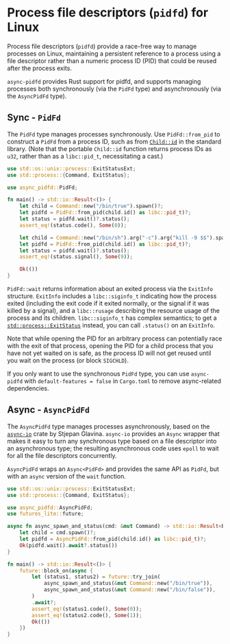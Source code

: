 Process file descriptors (`pidfd`) for Linux
============================================

Process file descriptors (`pidfd`) provide a race-free way to manage processes
on Linux, maintaining a persistent reference to a process using a file
descriptor rather than a numeric process ID (PID) that could be reused after
the process exits.

`async-pidfd` provides Rust support for pidfd, and supports managing processes
both synchronously (via the `PidFd` type) and asynchronously (via the
`AsyncPidFd` type).

Sync - `PidFd`
--------------

The `PidFd` type manages processes synchronously.  Use `PidFd::from_pid` to
construct a `PidFd` from a process ID, such as from
[`Child::id`](https://doc.rust-lang.org/std/process/struct.Child.html#method.id)
in the standard library. (Note that the portable `Child::id` function returns
process IDs as `u32`, rather than as a `libc::pid_t`, necessitating a cast.)

```rust
use std::os::unix::process::ExitStatusExt;
use std::process::{Command, ExitStatus};

use async_pidfd::PidFd;

fn main() -> std::io::Result<()> {
    let child = Command::new("/bin/true").spawn()?;
    let pidfd = PidFd::from_pid(child.id() as libc::pid_t)?;
    let status = pidfd.wait()?.status();
    assert_eq!(status.code(), Some(0));

    let child = Command::new("/bin/sh").arg("-c").arg("kill -9 $$").spawn()?;
    let pidfd = PidFd::from_pid(child.id() as libc::pid_t)?;
    let status = pidfd.wait()?.status();
    assert_eq!(status.signal(), Some(9));

    Ok(())
}
```

`PidFd::wait` returns information about an exited process via the `ExitInfo`
structure. `ExitInfo` includes a `libc::siginfo_t` indicating how the process
exited (including the exit code if it exited normally, or the signal if it was
killed by a signal), and a `libc::rusage` describing the resource usage of the
process and its children. `libc::siginfo_t` has complex semantics; to get a
[`std::process::ExitStatus`](https://doc.rust-lang.org/std/process/struct.ExitStatus.html)
instead, you can call `.status()` on an `ExitInfo`.

Note that while opening the PID for an arbitrary process can potentially race
with the exit of that process, opening the PID for a child process that you
have not yet waited on is safe, as the process ID will not get reused until you
wait on the process (or block `SIGCHLD`).

If you only want to use the synchronous `PidFd` type, you can use `async-pidfd`
with `default-features = false` in `Cargo.toml` to remove async-related
dependencies.

Async - `AsyncPidFd`
--------------------

The `AsyncPidFd` type manages processes asynchronously, based on the
[`async-io`](https://docs.rs/async-io/) crate by Stjepan Glavina. `async-io`
provides an `Async` wrapper that makes it easy to turn any synchronous type
based on a file descriptor into an asynchronous type; the resulting
asynchronous code uses `epoll` to wait for all the file descriptors
concurrently.

`AsyncPidFd` wraps an `Async<PidFd>` and provides the same API as `PidFd`, but
with an `async` version of the `wait` function.

```rust
use std::os::unix::process::ExitStatusExt;
use std::process::{Command, ExitStatus};

use async_pidfd::AsyncPidFd;
use futures_lite::future;

async fn async_spawn_and_status(cmd: &mut Command) -> std::io::Result<ExitStatus> {
    let child = cmd.spawn()?;
    let pidfd = AsyncPidFd::from_pid(child.id() as libc::pid_t)?;
    Ok(pidfd.wait().await?.status())
}

fn main() -> std::io::Result<()> {
    future::block_on(async {
        let (status1, status2) = future::try_join(
            async_spawn_and_status(&mut Command::new("/bin/true")),
            async_spawn_and_status(&mut Command::new("/bin/false")),
        )
        .await?;
        assert_eq!(status1.code(), Some(0));
        assert_eq!(status2.code(), Some(1));
        Ok(())
    })
}
```

